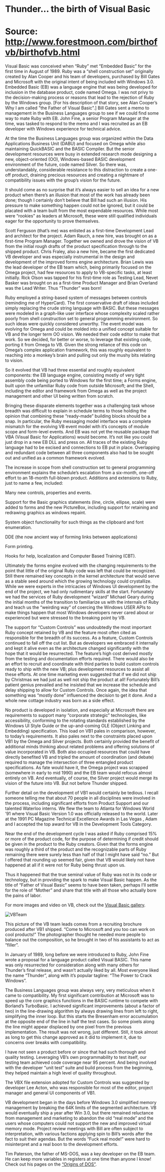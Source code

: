 # Thunder... the birth of Visual Basic
# Source: http://www.forestmoon.com/birthofvb/birthofvb.html

Visual Basic was conceived when “Ruby” met “Embedded Basic” for the first time in August of 1989. Ruby was a “shell construction set” originally created by Alan Cooper and his team of developers, purchased by Bill Gates and Microsoft with the original intent of being included with Windows 3.0. Embedded Basic (EB) was a language engine that was being developed for inclusion in the database product, code named Omega. I was not privy to the decision-making process or reasons that lead to the rejection of Ruby by the Windows group. [For his description of that story, see Alan Cooper’s Why I am called "the Father of Visual Basic".] Bill Gates sent a memo to management in the Business Languages group to see if we could find some way to mate Ruby with EB. John Fine, a senior Program Manager at the time, was tasked to respond to the memo and I was recruited as an EB developer with Windows experience for technical advice.

At the time the Business Languages group was organized within the Data Applications Business Unit (DABU) and focused on Omega while also maintaining QuickBASIC and the BASIC Compiler. But the senior development resources were busy in extended research mode designing a new, object-oriented (OO), Windows-based BASIC development environment of the future, code named Silver. So there was, understandably, considerable resistance to this distraction to create a one-off product, draining precious resources and creating a nightmare of compatibility issues with the group’s vision for the future.

It should come as no surprise that it’s always easier to sell an idea for a new product when there’s an illusion that most of the work has already been done; though I certainly don’t believe that Bill had such an illusion. His pressure to make something happen could not be ignored, but it could be placated with a team built from the most expendable resources. While most were “rookies” as leaders at Microsoft, these were still qualified individuals eager for the opportunity to prove themselves.

Scott Ferguson (that’s me) was enlisted as a first-time Development Lead and architect for the project. Adam Rauch, a new hire, was brought on as a first-time Program Manager. Together we owned and drove the vision of VB from the initial rough drafts of the product specification through to the shipped product. Chris Fraley, also a new hire, became the first dedicated VB developer and was especially instrumental in the design and development of the improved forms engine architecture. Brian Lewis was the lead developer of the EB team which, being primarily focused on the Omega project, had few resources to apply to VB-specific tasks, at least initially. Rick Olson was tapped for his first-time role as Testing Lead, Nevet Basker was brought on as a first-time Product Manager and Brian Overland was the Lead Writer. Thus “Thunder” was born!

Ruby employed a string-based system of messages between controls (reminding me of HyperCard). The first conservative draft of ideas included simply replacing the crude string language with BASIC. But these messages were modeled in a graph-like user interface whose complexity scaled rather poorly from shell construction set to general programming environment. So such ideas were quickly considered unworthy. The event model was evolving for Omega and could be molded into a unified concept suitable for VB and the longer term OO vision. We needed their code editor to make that work. So we decided, for better or worse, to leverage that existing code, porting it from Omega to VB. Given the strong reliance of this code on Omega’s complex application framework, this was roughly equivalent to reaching into a monkey’s brain and pulling out only the mushy bits relating to vision.

So it evolved that VB had three essential and roughly equivalent components: the EB language engine, consisting mostly of very tight assembly code being ported to Windows for the first time; a Forms engine, built upon the unfamiliar Ruby code from outside Microsoft; and the Shell, including the editor and framework from Omega as well as the project management and other UI being written from scratch.

Bringing these disparate elements together was a challenging task whose breadth was difficult to explain in schedule terms to those holding the opinion that combining these “ready-made” building blocks should be a snap. In particular, the Ruby messaging model interface was a complete mismatch for the evolving VB event model with it’s concepts of module scope and form-level events. And EB was not yet the reusable package that VBA (Visual Basic for Applications) would become. It’s not like you could just drop in a new EB DLL and press on. All traces of the existing Ruby language had to be excised and connections to EB put in place. Overlapping and redundant code between all three components also had to be sought out and unified as a common framework evolved.

The increase in scope from shell construction set to general programming environment explains the schedule’s escalation from a six-month, one-off effort to an 18-month full-blown product. Additions and extensions to Ruby, just to name a few, included:

Many new controls, properties and events.

Support for the Basic graphics statements (line, circle, ellipse, scale) were added to forms and the new PictureBox, including support for retaining and redrawing graphics as windows repaint.

System object functionality for such things as the clipboard and font enumeration.

DDE (the now ancient way of forming links between applications)

Form printing.

Hooks for help, localization and Computer Based Training (CBT).

Ultimately the forms engine evolved with the changing requirements to the point that little of the original Ruby code was left that could be recognized. Still there remained key concepts in the kernel architecture that would serve as a stable seed around which the growing technology could crystallize. While we were experts in the intricacies of Windows UI development by the end of the project, we had only rudimentary skills at the start. Fortunately we had the services of Ruby development “wizard” Michael Geary during the initial months of the transition to familiarize us with the internals of Ruby and teach us the “weirding way” of coercing the Windows USER APIs to make things happen that most Windows developers never cared about or experienced but were stressed to the breaking point by VB.

The support for “Custom Controls” was undoubtedly the most important Ruby concept retained by VB and the feature most often cited as responsible for the breadth of its success. As a feature, Custom Controls continued to fall off the cut list. But as developers we embraced it internally and kept it alive even as the architecture changed significantly with the hope that it would be resurrected. The feature’s high cost derived mostly from the testing and documentation efforts required. There would also be an effort to recruit and coordinate with third parties to build custom controls ready to ship with the new VB; plus development resources to assist all these efforts. At one time marketing even suggested that if we did not ship by Christmas we had just as well not ship the product at all! Fortunately Bill’s patient genius prevailed and he insisted that we increase the schedule and delay shipping to allow for Custom Controls. Once again, the idea that something was “mostly done” influenced the decision to get it done. And a whole new cottage industry was born as a side effect.

No product is developed in isolation, and especially at Microsoft there are requirements to support many “corporate strategic” technologies, like accessibility, conforming to the rotating standards established by the Windows UI Style Guide or the up-and-coming OLE (Object Linking and Embedding) specification. This load on VB1 pales in comparison, however, to today’s requirements. It also pales next to the constraints placed upon VB1 by the Omega and Silver projects. Both certainly provided the benefit of additional minds thinking about related problems and offering solutions of value incorporated in VB. Both also occupied resources that could have directly benefited VB and tripled the amount of coordination (and debate) required to manage the intersection of three entangled product specifications. As fate would have it, the Omega project was scrapped (somewhere in early to mid 1990) and the EB team would refocus almost entirely on VB. And eventually, of course, the Silver project would merge its vision of the future into VB. But not before Thunder shipped.

Further detail on the development of VB1 would certainly be tedious. I recall someone telling me that about 70 people in all disciplines were involved in the process, including significant efforts from Product Support and our talented Waterloo interns. We flew the team to Atlanta for Windows World ’91 where Visual Basic Version 1.0 was officially released to the world. Later at the 1991 PC Magazine Technical Excellence Awards in Las Vegas , Adam and I accepted the top award for VB in the Development Tools Category.

Near the end of the development cycle I was asked if Ruby comprised 15% or more of the product code, for the purpose of determining if credit should be given in the product to the Ruby creators. Given that the forms engine was roughly a third of the product and the recognizable parts of Ruby remaining there were surely less than half of that I might have said “no.” But I offered that rounding up seemed fair, given that VB would likely not have happened at all if it were not for Ruby being thrust upon us.

Thus it happened that the true seminal value of Ruby was not in its code or technology, but in providing the spark to make Visual Basic happen. As the title of “Father of Visual Basic” seems to have been taken, perhaps I’ll settle for the role of “Mother” and share that title with all those who actually bore the pains of labor.

For more images and video on VB, check out the [Visual Basic gallery](http://www.forestmoon.com/Gallery/?aid=1102).

![VBTeam](VBTeam.jpg)

This picture of the VB team leads comes from a recruiting brochure produced after VB1 shipped. “Come to Microsoft and you too can work on cool products!” The photographer thought he needed more people to balance out the composition, so he brought in two of his assistants to act as “filler”.

In January of 1989, long before we were introduced to Ruby, John Fine wrote a proposal for a language product called Visual BASIC. This name was only resurrected for consideration along with many others for Thunder’s final release, and wasn’t actually liked by all. Most everyone liked the name “Thunder”, along with it’s popular tagline: “The Power to Crack Windows”.

The Business Languages group was always very, very meticulous when it came to compatibility. My first significant contribution at Microsoft was to speed up the core graphics functions in the BASIC runtime to compete with Borland’s TurboBasic. I achieved significant improvements (about a factor of two) in the line-drawing algorithm by always drawing lines from left to right, simplifying the inner loop. But this starts the Bresenham error accumulation at the opposite end of the line in half the test cases. So some pixels along the line might appear displaced by one pixel from the previous implementation. The result was not wrong, just different. Still, it took almost as long to get this change approved as it did to implement it, due to concerns over breaks with compatibility.

I have not seen a product before or since that had such thorough and quality testing. Leveraging VB’s own programmability to test itself, our testing team achieved code coverage near 95 percent. And being involved with the developer “unit test” suite and build process from the beginning, they helped maintain a high level of quality throughout.

The VBX file extension adopted for Custom Controls was suggested by developer Lee Acton, who was responsible for most of the editor, project manager and general UI components of VB1.

VB development began in the days before Windows 3.0 simplified memory management by breaking the 64K limits of the segmented architecture. VB would eventually ship a year after Win 3.0, but there remained reluctance from management and marketing to abandon the old “real mode” and the users whose computers could not support the new and improved virtual memory mode. Project review meetings with Bill are often subject to interpretation, with various factions applying spin to Bill’s words after the fact to suit their agendas. But the words “Fuck real mode!” were hard to misinterpret and a real boon to the development efforts.

Tim Paterson, the father of MS-DOS, was a key developer on the EB team. He can keep more variables in registers at one time than anyone I know! Check out his pages on the [“Origins of DOS”](http://www.patersontech.com/dos/origins-of-dos.aspx).